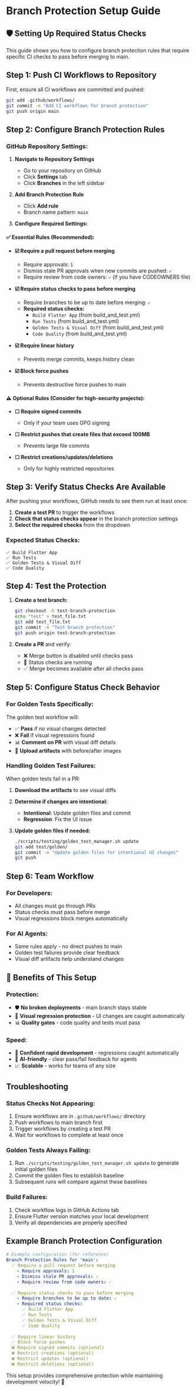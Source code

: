 # Branch Protection Setup Guide

## 🛡️ Setting Up Required Status Checks

This guide shows you how to configure branch protection rules that require specific CI checks to pass before merging to main.

## **Step 1: Push CI Workflows to Repository**

First, ensure all CI workflows are committed and pushed:

```bash
git add .github/workflows/
git commit -m "Add CI workflows for branch protection"
git push origin main
```

## **Step 2: Configure Branch Protection Rules**

### **GitHub Repository Settings:**

1. **Navigate to Repository Settings**
   - Go to your repository on GitHub
   - Click **Settings** tab
   - Click **Branches** in the left sidebar

2. **Add Branch Protection Rule**
   - Click **Add rule**
   - Branch name pattern: `main`

3. **Configure Required Settings:**

#### ✅ **Essential Rules (Recommended):**

- **☑️ Require a pull request before merging**
  - Require approvals: `1`
  - Dismiss stale PR approvals when new commits are pushed: `✓`
  - Require review from code owners: `✓` (if you have CODEOWNERS file)

- **☑️ Require status checks to pass before merging**
  - Require branches to be up to date before merging: `✓`
  - **Required status checks:**
    - `Build Flutter App` (from build_and_test.yml)
    - `Run Tests` (from build_and_test.yml)  
    - `Golden Tests & Visual Diff` (from build_and_test.yml)
    - `Code Quality` (from build_and_test.yml)

- **☑️ Require linear history**
  - Prevents merge commits, keeps history clean

- **☑️ Block force pushes**
  - Prevents destructive force pushes to main

#### ⚠️ **Optional Rules (Consider for high-security projects):**

- **☐ Require signed commits**
  - Only if your team uses GPG signing

- **☐ Restrict pushes that create files that exceed 100MB**
  - Prevents large file commits

- **☐ Restrict creations/updates/deletions**
  - Only for highly restricted repositories

## **Step 3: Verify Status Checks Are Available**

After pushing your workflows, GitHub needs to see them run at least once:

1. **Create a test PR** to trigger the workflows
2. **Check that status checks appear** in the branch protection settings
3. **Select the required checks** from the dropdown

### **Expected Status Checks:**

```
✅ Build Flutter App
✅ Run Tests  
✅ Golden Tests & Visual Diff
✅ Code Quality
```

## **Step 4: Test the Protection**

1. **Create a test branch:**
   ```bash
   git checkout -b test-branch-protection
   echo "test" > test_file.txt
   git add test_file.txt
   git commit -m "Test branch protection"
   git push origin test-branch-protection
   ```

2. **Create a PR** and verify:
   - ❌ Merge button is disabled until checks pass
   - 🔄 Status checks are running
   - ✅ Merge becomes available after all checks pass

## **Step 5: Configure Status Check Behavior**

### **For Golden Tests Specifically:**

The golden test workflow will:
- ✅ **Pass** if no visual changes detected
- ❌ **Fail** if visual regressions found
- 📊 **Comment on PR** with visual diff details
- 📁 **Upload artifacts** with before/after images

### **Handling Golden Test Failures:**

When golden tests fail in a PR:

1. **Download the artifacts** to see visual diffs
2. **Determine if changes are intentional:**
   - **Intentional**: Update golden files and commit
   - **Regression**: Fix the UI issue

3. **Update golden files if needed:**
   ```bash
   ./scripts/testing/golden_test_manager.sh update
   git add test/golden/
   git commit -m "Update golden files for intentional UI changes"
   git push
   ```

## **Step 6: Team Workflow**

### **For Developers:**
- All changes must go through PRs
- Status checks must pass before merge
- Visual regressions block merges automatically

### **For AI Agents:**
- Same rules apply - no direct pushes to main
- Golden test failures provide clear feedback
- Visual diff artifacts help understand changes

## **🎯 Benefits of This Setup**

### **Protection:**
- 🛡️ **No broken deployments** - main branch stays stable
- 🎨 **Visual regression protection** - UI changes are caught automatically
- 📊 **Quality gates** - code quality and tests must pass

### **Speed:**
- 🚀 **Confident rapid development** - regressions caught automatically
- 🤖 **AI-friendly** - clear pass/fail feedback for agents
- 📈 **Scalable** - works for teams of any size

## **Troubleshooting**

### **Status Checks Not Appearing:**
1. Ensure workflows are in `.github/workflows/` directory
2. Push workflows to main branch first
3. Trigger workflows by creating a test PR
4. Wait for workflows to complete at least once

### **Golden Tests Always Failing:**
1. Run `./scripts/testing/golden_test_manager.sh update` to generate initial golden files
2. Commit the golden files to establish baseline
3. Subsequent runs will compare against these baselines

### **Build Failures:**
1. Check workflow logs in GitHub Actions tab
2. Ensure Flutter version matches your local development
3. Verify all dependencies are properly specified

## **Example Branch Protection Configuration**

```yaml
# Example configuration (for reference)
Branch Protection Rules for 'main':
  ✅ Require a pull request before merging
    - Require approvals: 1
    - Dismiss stale PR approvals: ✓
    - Require review from code owners: ✓
  
  ✅ Require status checks to pass before merging
    - Require branches to be up to date: ✓
    - Required status checks:
      ✅ Build Flutter App
      ✅ Run Tests
      ✅ Golden Tests & Visual Diff  
      ✅ Code Quality
  
  ✅ Require linear history
  ✅ Block force pushes
  ❌ Require signed commits (optional)
  ❌ Restrict creations (optional)
  ❌ Restrict updates (optional)
  ❌ Restrict deletions (optional)
```

This setup provides comprehensive protection while maintaining development velocity! 🚀 